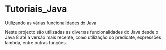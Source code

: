 # Tutoriais_Java
Utilizando as várias funcionalidades do Java

Neste projecto são utilizadas as diversas funcionalidades do Java desde o Java 8 até a versão mais recente, como utilização do predicate, expressões lambda, entre outras funções.
